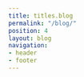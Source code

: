 ```yaml
---
title: titles.blog
permalink: "/blog/"
position: 4
layout: blog
navigation:
- header
- footer
---
```


